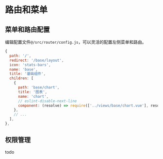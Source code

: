 # 路由和菜单

## 菜单和路由配置
编辑配置文件`@/src/router/config.js`，可以灵活的配置左侧菜单和路由。
```javascript
{
  path: '/',
  redirect: '/base/layout',
  icon: 'stats-bars',
  name: 'base',
  title: '基础组件',
  children: [
    {
      path: 'base/chart',
      title: '图表',
      name: 'chart',
      // eslint-disable-next-line
      component: (resolve) => require(['../views/base/chart.vue'], resolve),
    },
    // ...
  ],
},
```

## 权限管理
todo
